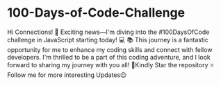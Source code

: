 # 100-Days-of-Code-Challenge
Hi Connections! 👋 Exciting news—I'm diving into the #100DaysOfCode challenge in JavaScript starting today! 💻
📚 This journey is a fantastic opportunity for me to enhance my coding skills and connect with fellow developers. I'm thrilled to be a part of this coding adventure, and I look forward to sharing my journey with you all!
🌟Kindly Star the repository ⭐
Follow me for more interesting Updates😉
